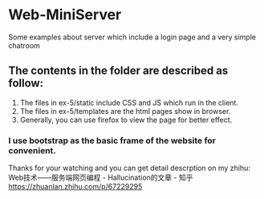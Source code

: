 # Web-MiniServer
Some examples about server which include a login page and a very simple chatroom<br>
## The contents in the folder are described as follow:
  1. The files in ex-5/static include CSS and JS which run in the client.<br>
  2. The files in ex-5/templates are the html pages show in browser.<br>
  3. Generally, you can use firefox to view the page for better effect.<br>
### I use bootstrap as the basic frame of the website for convenient.
Thanks for your watching and you can get detail descrption on my zhihu:<br>
Web技术——服务端网页编程 - Hallucination的文章 - 知乎 https://zhuanlan.zhihu.com/p/67229295

